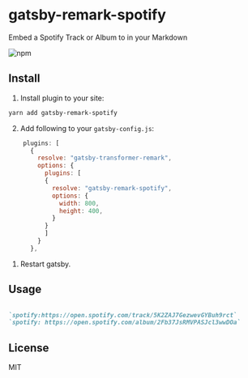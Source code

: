 # gatsby-remark-spotify
Embed a Spotify Track or Album to in your Markdown

![npm](https://img.shields.io/npm/v/gatsby-remark-spotify.svg?style=flat-square)


## Install 
1. Install plugin to your site:

```bash
yarn add gatsby-remark-spotify
```

2. Add following to your `gatsby-config.js`:
```js
    plugins: [      
      {
        resolve: "gatsby-transformer-remark",
        options: {
          plugins: [
          {
            resolve: "gatsby-remark-spotify",
            options: {
              width: 800,
              height: 400, 
            }
          }
          ]
        }
      },
```


1. Restart gatsby.

## Usage

```markdown 

`spotify:https://open.spotify.com/track/5K2ZAJ7GezwevGYBuh9rct`
`spotify: https://open.spotify.com/album/2Fb37JsRMVPASJcl3wwDOa` 

```


## License

MIT